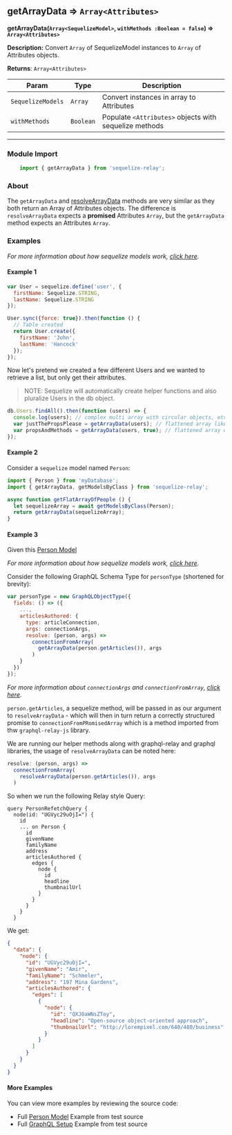 ## getArrayData ⇒ `Array<Attributes>`

**getArrayData(`Array<SequelizeModel>`, `withMethods :Boolean = false`) ⇒ `Array<Attributes>`**

**Description:** Convert `Array` of SequelizeModel instances to `Array` of Attributes objects.

**Returns**: `Array<Attributes>`

| Param           	| Type      	| Description                           	                |
|------------------	|-----------	|---------------------------------------	                |
| `SequelizeModels` | `Array`   	| Convert instances in array to Attributes                |
| `withMethods`    	| `Boolean` 	| Populate `<Attributes>` objects with sequelize methods  |


----


### Module Import
```javascript
    import { getArrayData } from 'sequelize-relay';
```

### About

The `getArrayData` and [resolveArrayData](resolveArrayData.md) methods are very similar as they both return
an Array of Attributes objects.  The difference is `resolveArrayData` expects a **promised**
Attributes `Array`, but the `getArrayData` method expects an Attributes `Array`.

### Examples
*For more information about how sequelize models work, [click here](http://docs.sequelizejs.com/en/latest/docs/models-definition/).*

#### Example 1

```javascript
var User = sequelize.define('user', {
  firstName: Sequelize.STRING,
  lastName: Sequelize.STRING
});

User.sync({force: true}).then(function () {
  // Table created
  return User.create({
    firstName: 'John',
    lastName: 'Hancock'
  });
});
```

Now let's pretend we created a few different Users and we wanted to retrieve a list, but only get their attributes.

> NOTE: Sequelize will automatically create helper functions and also pluralize Users in the db object.

```javascript
db.Users.findAll().then(function (users) => {
  console.log(users); // complex multi array with circular objects, etc. good for some use-cases.
  var justThePropsPlease = getArrayData(users); // flattened array like the SQL table.
  var propsAndMethods = getArrayData(users, true); // flattened array with only getters/setters excluding static methods.
});
```

#### Example 2

Consider a `sequelize` model named `Person`:

```javascript
import { Person } from 'myDatabase';
import { getArrayData, getModelsByClass } from 'sequelize-relay';

async function getFlatArrayOfPeople () {
  let sequelizeArray = await getModelsByClass(Person);
  return getArrayData(sequelizeArray);
}
```

#### Example 3
Given this [Person Model](../../sequelize/models/Person.js)

*For more information about how sequelize models work, [click here](http://docs.sequelizejs.com/en/latest/docs/models-definition/).*

Consider the following GraphQL Schema Type for `personType` (shortened for brevity):


```javascript
var personType = new GraphQLObjectType({
  fields: () => ({
    ...,
    articlesAuthored: {
      type: articleConnection,
      args: connectionArgs,
      resolve: (person, args) =>
        connectionFromArray(
          getArrayData(person.getArticles()), args
        )
    }
  })
});
```
*For more information about `connectionArgs` and `connectionFromArray`, [click here](https://github.com/graphql/graphql-relay-js#connections).*

`person.getArticles`, a sequelize method, will be passed in as our argument
to `resolveArrayData` - which will then in turn return a correctly
structured promise to `connectionFromPRomisedArray` which is a method
imported from thw `graphql-relay-js` library.

We are running our helper methods along with graphql-relay and graphql
libraries, the usage of `resolveArrayData` can be noted here:

```javascript
resolve: (person, args) =>
  connectionFromArray(
    resolveArrayData(person.getArticles()), args
  )
```

So when we run the following Relay style Query:

```
query PersonRefetchQuery {
  node(id: "UGVyc29uOjI=") {
    id
    ... on Person {
      id
      givenName
      familyName
      address
      articlesAuthored {
        edges {
          node {
            id
            headline
            thumbnailUrl
          }
        }
      }
    }
  }
```

We get:

```json
{
  "data": {
    "node": {
      "id": "UGVyc29uOjI=",
      "givenName": "Amir",
      "familyName": "Schmeler",
      "address": "197 Mina Gardens",
      "articlesAuthored": {
        "edges": [
          {
            "node": {
              "id": "QXJ0aWNsZToy",
              "headline": "Open-source object-oriented approach",
              "thumbnailUrl": "http://lorempixel.com/640/480/business"
            }
          }
        ]
      }
    }
  }
}
```

#### More Examples

You can view more examples by reviewing the source code:

- Full [Person Model](../../sequelize/models/Person.js) Example from test source
- Full [GraphQL Setup](../../src/data/__tests__/connections.js) Example from test source
